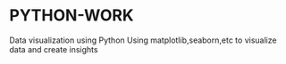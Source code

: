 # PYTHON-WORK
Data visualization using Python
Using matplotlib,seaborn,etc to visualize data and create insights

